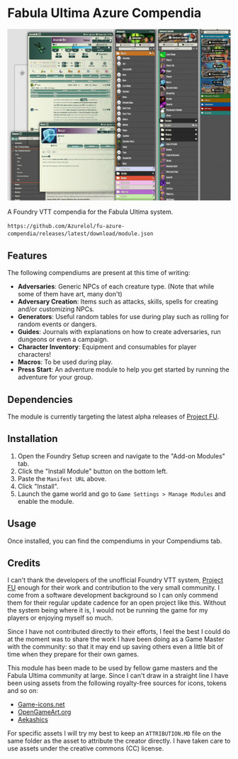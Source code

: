 # Fabula Ultima Azure Compendia

![Compendia Example](assets/art/compendia-example.png)

A Foundry VTT compendia for the Fabula Ultima system.

`https://github.com/Azurelol/fu-azure-compendia/releases/latest/download/module.json`

## Features

The following compendiums are present at this time of writing:

- **Adversaries**: Generic NPCs of each creature type. (Note that while some of them have art, many don't)
- **Adversary Creation**: Items such as attacks, skills, spells for creating and/or customizing NPCs.
- **Generators**: Useful random tables for use during play such as rolling for random events or dangers.
- **Guides**: Journals with explanations on how to create adversaries, run dungeons or even a campaign.
- **Character Inventory**: Equipment and consumables for player characters!
- **Macros**: To be used during play.
- **Press Start**: An adventure module to help you get started by running the adventure for your group.

## Dependencies

The module is currently targeting the latest alpha releases of [Project FU](https://github.com/League-of-Fabulous-Developers/FoundryVTT-Fabula-Ultima/releases).

## Installation

1. Open the Foundry Setup screen and navigate to the "Add-on Modules" tab.
2. Click the "Install Module" button on the bottom left.
3. Paste the `Manifest URL` above.
4. Click "Install".
5. Launch the game world and go to `Game Settings > Manage Modules` and enable the module.

## Usage

Once installed, you can find the compendiums in your Compendiums tab. 

## Credits

I can't thank the developers of the unofficial Foundry VTT system, [Project FU](https://github.com/League-of-Fabulous-Developers/FoundryVTT-Fabula-Ultima) enough for their work and contribution to the very small community. I come from a software development background so I can only commend them for their regular update cadence for an open project like this. Without the system being where it is, I would not be running the game for my players or enjoying myself so much.

Since I have not contributed directly to their efforts, I feel the best I could do at the moment was to share the work I have been doing as a Game Master with the community: so that it may end up saving others even a little bit of time when they prepare for their own games.

This module has been made to be used by fellow game masters and the Fabula Ultima community at large. Since I can't draw in a straight line I have been using assets from the following royalty-free sources for icons, tokens and so on:

- [Game-icons.net](https://game-icons.net/)
- [OpenGameArt.org](https://opengameart.org)
- [Aekashics](http://www.akashics.moe/)

For specific assets I will try my best to keep an `ATTRIBUTION.MD` file on the same folder as the asset to attribute the creator directly. I have taken care to use assets under the creative commons (CC) license.
